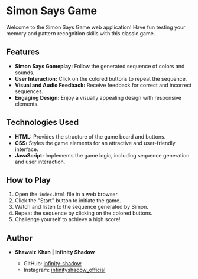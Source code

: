 # Simon Says Game

Welcome to the Simon Says Game web application! Have fun testing your memory and pattern recognition skills with this classic game.

## Features

- **Simon Says Gameplay:** Follow the generated sequence of colors and sounds.
- **User Interaction:** Click on the colored buttons to repeat the sequence.
- **Visual and Audio Feedback:** Receive feedback for correct and incorrect sequences.
- **Engaging Design:** Enjoy a visually appealing design with responsive elements.

## Technologies Used

- **HTML:** Provides the structure of the game board and buttons.
- **CSS:** Styles the game elements for an attractive and user-friendly interface.
- **JavaScript:** Implements the game logic, including sequence generation and user interaction.

## How to Play

1. Open the `index.html` file in a web browser.
2. Click the "Start" button to initiate the game.
3. Watch and listen to the sequence generated by Simon.
4. Repeat the sequence by clicking on the colored buttons.
5. Challenge yourself to achieve a high score!

## Author

- **Shawaiz Khan | Infinity Shadow**

  - GitHub: [infinity-shadow](https://github.com/infinity-shadow)
  - Instagram: [infinityshadow_official](https://www.instagram.com/infinityshadow_official/)
